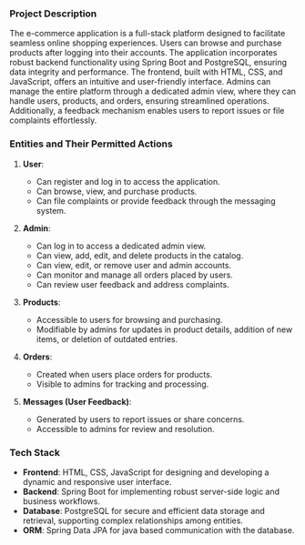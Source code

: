 ### Project Description
The e-commerce application is a full-stack platform designed to facilitate seamless online shopping experiences. Users can browse and purchase products after logging into their accounts. The application incorporates robust backend functionality using Spring Boot and PostgreSQL, ensuring data integrity and performance. The frontend, built with HTML, CSS, and JavaScript, offers an intuitive and user-friendly interface. Admins can manage the entire platform through a dedicated admin view, where they can handle users, products, and orders, ensuring streamlined operations. Additionally, a feedback mechanism enables users to report issues or file complaints effortlessly.

### Entities and Their Permitted Actions

1. **User**:
    - Can register and log in to access the application.
    - Can browse, view, and purchase products.
    - Can file complaints or provide feedback through the messaging system.

2. **Admin**:
    - Can log in to access a dedicated admin view.
    - Can view, add, edit, and delete products in the catalog.
    - Can view, edit, or remove user and admin accounts.
    - Can monitor and manage all orders placed by users.
    - Can review user feedback and address complaints.

3. **Products**:
    - Accessible to users for browsing and purchasing.
    - Modifiable by admins for updates in product details, addition of new items, or deletion of outdated entries.

4. **Orders**:
    - Created when users place orders for products.
    - Visible to admins for tracking and processing.

5. **Messages (User Feedback)**:
    - Generated by users to report issues or share concerns.
    - Accessible to admins for review and resolution.

### Tech Stack

- **Frontend**: HTML, CSS, JavaScript for designing and developing a dynamic and responsive user interface.
- **Backend**: Spring Boot for implementing robust server-side logic and business workflows.
- **Database**: PostgreSQL for secure and efficient data storage and retrieval, supporting complex relationships among entities.
- **ORM**: Spring Data JPA for java based communication with the database.  
